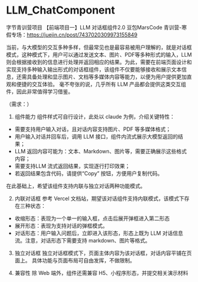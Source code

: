 # LLM_ChatComponent
字节青训营项目
【前端项目一】LLM 对话框组件2.0
豆包MarsCode 青训营-寒假专场：https://juejin.cn/post/7437020309973155849
    
当前，与大模型的交互多种多样，但最常见也是最容易被用户理解的，就是对话框模式，这种模式下，用户可以通过发送文本、图片、PDF等多种形式的输入，LLM则会根据接收到的信息进行处理并返回相应的结果。为此，需要在前端页面设计和实现支持多种输入输出形式的对话框组件，该组件不仅要能够接收和展示文本信息，还需具备处理和显示图片、文档等多媒体内容等能力，以便为用户提供更加直观和便捷的交互体验。
毫不夸张的说，几乎所有 LLM 产品都会提供这类交互组件，因此非常值得学习借鉴。

（需求：）
1. 组件能力
组件样式可自行设计，此处以 claude 为例，介绍关键特性：
- 需要支持用户输入对话，且对话内容支持图片、PDF 等多媒体格式；
- 用户输入对话并回车后，调用 LLM 接口，组件内流式展示大模型返回的结果；
- LLM 返回内容可能为：文本、Markdown、图片等，需要正确展示这些格式内容；
- 需要支持LLM 流式返回结果，实现逐行打印效果；
- 若返回结果包含代码，请提供“Copy” 按钮，方便用户复制代码。
  
在此基础上，希望该组件支持内联与独立对话两种功能模式。

2. 内联对话框
参考 Vercel 文档站，期望该对话组件支持内联模式，该模式下存在三种状态：
- 收缩形态：表现为一个单一的输入框，点击后展开弹框进入第二形态
- 展开形态：表现为支持对话的弹框模式。
- 对话形态：用户输入问题后，立即进入该形态，形态上既为 LLM 对话信息流。注意，对话形态下需要支持 markdown、图片等格式。
3. 独立对话框
独立对话框模式下，页面主体内容为该对话框，对话内容平铺在页面上。
具体功能与页面布局可自由发挥，不做限制。

4. 兼容性
除 Web 端外，组件还需兼容 H5、小程序形态，并提交相关演示材料
